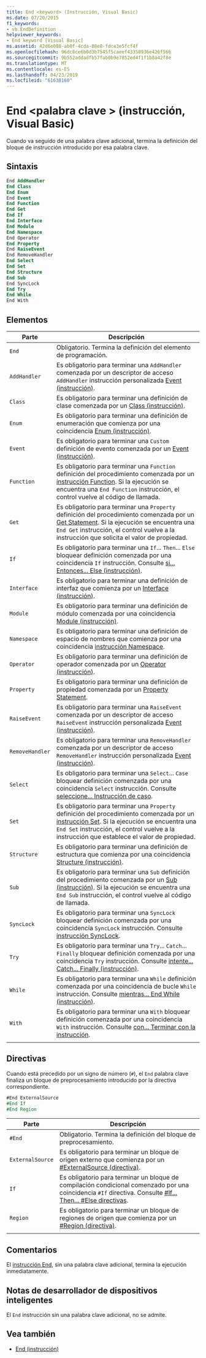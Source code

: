 ```yaml
---
title: End <keyword> (Instrucción, Visual Basic)
ms.date: 07/20/2015
f1_keywords:
- vb.EndDefinition
helpviewer_keywords:
- End keyword [Visual Basic]
ms.assetid: 42d6e088-ab0f-4cda-88e8-fdce3e5fcf4f
ms.openlocfilehash: 96dc8ce6b0d3b7545f5caeef43358936e426f566
ms.sourcegitcommit: 9b552addadfb57fab0b9e7852ed4f1f1b8a42f8e
ms.translationtype: MT
ms.contentlocale: es-ES
ms.lasthandoff: 04/23/2019
ms.locfileid: "61638160"
---
```

# <a name="end-keyword-statement-visual-basic"></a>End \<palabra clave > (instrucción, Visual Basic)

Cuando va seguido de una palabra clave adicional, termina la definición del bloque de instrucción introducido por esa palabra clave.

## <a name="syntax"></a>Sintaxis

```vb
End AddHandler
End Class
End Enum
End Event
End Function
End Get
End If
End Interface
End Module
End Namespace
End Operator
End Property
End RaiseEvent  
End RemoveHandler  
End Select
End Set
End Structure
End Sub
End SyncLock
End Try
End While
End With  
```  
  
## <a name="parts"></a>Elementos

|Parte|Descripción|
|---|---|
|`End`|Obligatorio. Termina la definición del elemento de programación.|
|`AddHandler`|Es obligatorio para terminar una `AddHandler` comenzada por un descriptor de acceso `AddHandler` instrucción personalizada [Event (instrucción)](event-statement.md).|
|`Class`|Es obligatorio para terminar una definición de clase comenzada por un [Class (instrucción)](class-statement.md).|
|`Enum`|Es obligatorio para terminar una definición de enumeración que comienza por una coincidencia [Enum (instrucción)](enum-statement.md).|
|`Event`|Es obligatorio para terminar una `Custom` definición de evento comenzada por un [Event (instrucción)](event-statement.md).|  
|`Function`|Es obligatorio para terminar una `Function` definición del procedimiento comenzada por un [instrucción Function](function-statement.md). Si la ejecución se encuentra una `End Function` instrucción, el control vuelve al código de llamada.|
|`Get`|Es obligatorio para terminar una `Property` definición del procedimiento comenzada por un [Get Statement](get-statement.md). Si la ejecución se encuentra una `End Get` instrucción, el control vuelve a la instrucción que solicita el valor de propiedad.|
|`If`|Es obligatorio para terminar una `If`... `Then`... `Else` bloquear definición comenzada por una coincidencia `If` instrucción. Consulte [si... Entonces... Else (instrucción)](if-then-else-statement.md).|
|`Interface`|Es obligatorio para terminar una definición de interfaz que comienza por un [Interface (instrucción)](interface-statement.md).|
|`Module`|Es obligatorio para terminar una definición de módulo comenzada por una coincidencia [Module (instrucción)](module-statement.md).|
|`Namespace`|Es obligatorio para terminar una definición de espacio de nombres que comienza por una coincidencia [instrucción Namespace](namespace-statement.md).|
|`Operator`|Es obligatorio para terminar una definición de operador comenzada por un [Operator (instrucción)](operator-statement.md).|
|`Property`|Es obligatorio para terminar una definición de propiedad comenzada por un [Property Statement](property-statement.md).|
|`RaiseEvent`|Es obligatorio para terminar una `RaiseEvent` comenzada por un descriptor de acceso `RaiseEvent` instrucción personalizada [Event (instrucción)](event-statement.md).|
|`RemoveHandler`|Es obligatorio para terminar una `RemoveHandler` comenzada por un descriptor de acceso `RemoveHandler` instrucción personalizada [Event (instrucción)](event-statement.md).|
|`Select`|Es obligatorio para terminar una `Select`... `Case` bloquear definición comenzada por una coincidencia `Select` instrucción. Consulte [seleccione... Instrucción de caso](select-case-statement.md).  
|`Set`|Es obligatorio para terminar una `Property` definición del procedimiento comenzada por un [instrucción Set](set-statement.md). Si la ejecución se encuentra una `End Set` instrucción, el control vuelve a la instrucción que establece el valor de propiedad.  
|`Structure`|Es obligatorio para terminar una definición de estructura que comienza por una coincidencia [Structure (instrucción)](structure-statement.md).  
|`Sub`|Es obligatorio para terminar una `Sub` definición del procedimiento comenzada por un [Sub (instrucción)](sub-statement.md). Si la ejecución se encuentra una `End Sub` instrucción, el control vuelve al código de llamada.  
|`SyncLock`|Es obligatorio para terminar una `SyncLock` bloquear definición comenzada por una coincidencia `SyncLock` instrucción. Consulte [instrucción SyncLock](synclock-statement.md).  
|`Try`|Es obligatorio para terminar una `Try`... `Catch`... `Finally` bloquear definición comenzada por una coincidencia `Try` instrucción. Consulte [intente... Catch... Finally (instrucción)](try-catch-finally-statement.md).  
|`While`|Es obligatorio para terminar una `While` definición comenzada por una coincidencia de bucle `While` instrucción. Consulte [mientras... End While (instrucción)](while-end-while-statement.md).  
|`With`| Es obligatorio para terminar una `With` bloquear definición comenzada por una coincidencia `With` instrucción. Consulte [con... Terminar con la instrucción](with-end-with-statement.md).  
|||
  
## <a name="directives"></a>Directivas

Cuando está precedido por un signo de número (`#`), el `End` palabra clave finaliza un bloque de preprocesamiento introducido por la directiva correspondiente.  

```vb
#End ExternalSource
#End If
#End Region
```

|Parte|Descripción|
|---|---|
|`#End`|Obligatorio. Termina la definición del bloque de preprocesamiento.|
|`ExternalSource`|Es obligatorio para terminar un bloque de origen externo que comienza por un [#ExternalSource (directiva)](../directives/externalsource-directive.md).|
|`If`|Es obligatorio para terminar un bloque de compilación condicional comenzado por una coincidencia `#If` directiva. Consulte [#If... Then... #Else directivas](../directives/if-then-else-directives.md).|
|`Region`|Es obligatorio para terminar un bloque de regiones de origen que comienza por un [#Region (directiva)](../directives/region-directive.md).|
|||

## <a name="remarks"></a>Comentarios

El [instrucción End](end-statement.md), sin una palabra clave adicional, termina la ejecución inmediatamente.

## <a name="smart-device-developer-notes"></a>Notas de desarrollador de dispositivos inteligentes  

El `End` instrucción sin una palabra clave adicional, no se admite.  
  
## <a name="see-also"></a>Vea también

- [End (instrucción)](end-statement.md)
